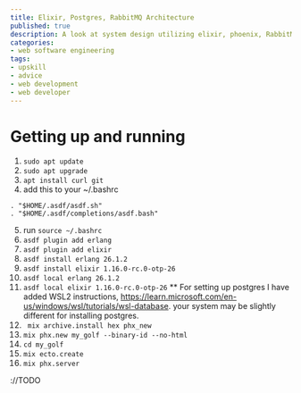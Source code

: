 ```yaml
---
title: Elixir, Postgres, RabbitMQ Architecture
published: true
description: A look at system design utilizing elixir, phoenix, RabbitMQ, PostgreSQL, and other elixir/phoenix features
categories:
- web software engineering
tags: 
- upskill 
- advice
- web development
- web developer
---
```

# Getting up and running
1. `sudo apt update`
2. `sudo apt upgrade`
3. `apt install curl git`
4.  add this to your ~/.bashrc 
```
. "$HOME/.asdf/asdf.sh"
. "$HOME/.asdf/completions/asdf.bash"
```
5. run `source ~/.bashrc`
6. `asdf plugin add erlang`
7. `asdf plugin add elixir`
8. `asdf install erlang 26.1.2`
9. `asdf install elixir 1.16.0-rc.0-otp-26`
10. `asdf local erlang 26.1.2`
11. `asdf local elixir 1.16.0-rc.0-otp-26`
** For setting up postgres I have added WSL2 instructions, https://learn.microsoft.com/en-us/windows/wsl/tutorials/wsl-database. your system may be slightly different for installing postgres.
12. ` mix archive.install hex phx_new`
13. `mix phx.new my_golf --binary-id --no-html`
14. `cd my_golf`
15. `mix ecto.create`
16. `mix phx.server`

://TODO